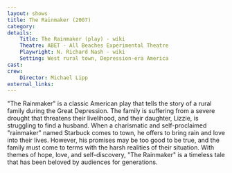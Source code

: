 ```yaml
---
layout: shows
title: The Rainmaker (2007)
category: 
details:
    Title: The Rainmaker (play) - wiki
    Theatre: ABET - All Beaches Experimental Theatre
    Playwright: N. Richard Nash - wiki
    Setting: West rural town, Depression-era America
cast:
crew:
    Director: Michael Lipp
external_links:
---
```

"The Rainmaker" is a classic American play that tells the story of a rural family during the Great Depression. The family is suffering from a severe drought that threatens their livelihood, and their daughter, Lizzie, is struggling to find a husband. When a charismatic and self-proclaimed "rainmaker" named Starbuck comes to town, he offers to bring rain and love into their lives. However, his promises may be too good to be true, and the family must come to terms with the harsh realities of their situation. With themes of hope, love, and self-discovery, "The Rainmaker" is a timeless tale that has been beloved by audiences for generations.